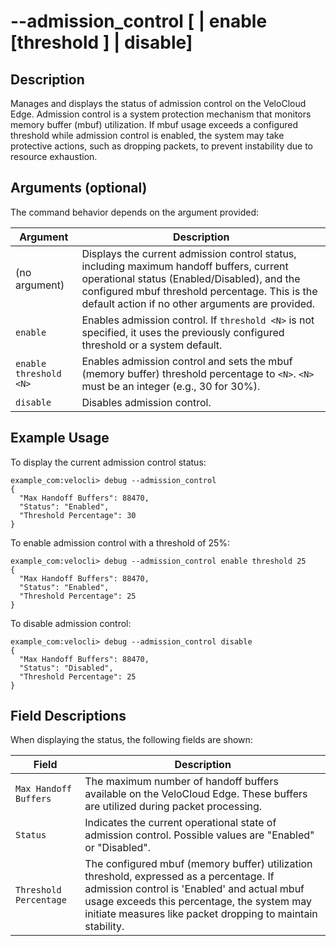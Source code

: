 # --admission_control [<nothing> | enable [threshold <N>] | disable]

## Description
Manages and displays the status of admission control on the VeloCloud Edge. Admission control is a system protection mechanism that monitors memory buffer (mbuf) utilization. If mbuf usage exceeds a configured threshold while admission control is enabled, the system may take protective actions, such as dropping packets, to prevent instability due to resource exhaustion.

## Arguments (optional)
The command behavior depends on the argument provided:

| Argument                 | Description                                                                                                                               |
| ------------------------ | ----------------------------------------------------------------------------------------------------------------------------------------- |
| (no argument)            | Displays the current admission control status, including maximum handoff buffers, current operational status (Enabled/Disabled), and the configured mbuf threshold percentage. This is the default action if no other arguments are provided. |
| `enable`                 | Enables admission control. If `threshold <N>` is not specified, it uses the previously configured threshold or a system default.        |
| `enable threshold <N>`   | Enables admission control and sets the mbuf (memory buffer) threshold percentage to `<N>`. `<N>` must be an integer (e.g., 30 for 30%). |
| `disable`                | Disables admission control.                                                                                                               |

## Example Usage
To display the current admission control status:
```
example_com:velocli> debug --admission_control
{
  "Max Handoff Buffers": 88470,
  "Status": "Enabled",
  "Threshold Percentage": 30
}
```
To enable admission control with a threshold of 25%:
```
example_com:velocli> debug --admission_control enable threshold 25
{
  "Max Handoff Buffers": 88470,
  "Status": "Enabled",
  "Threshold Percentage": 25
}
```
To disable admission control:
```
example_com:velocli> debug --admission_control disable
{
  "Max Handoff Buffers": 88470,
  "Status": "Disabled",
  "Threshold Percentage": 25
}
```

## Field Descriptions
When displaying the status, the following fields are shown:

| Field                  | Description                                                                                                                                                              |
| ---------------------- | ------------------------------------------------------------------------------------------------------------------------------------------------------------------------ |
| `Max Handoff Buffers`  | The maximum number of handoff buffers available on the VeloCloud Edge. These buffers are utilized during packet processing.                                              |
| `Status`               | Indicates the current operational state of admission control. Possible values are "Enabled" or "Disabled".                                                                 |
| `Threshold Percentage` | The configured mbuf (memory buffer) utilization threshold, expressed as a percentage. If admission control is 'Enabled' and actual mbuf usage exceeds this percentage, the system may initiate measures like packet dropping to maintain stability. |